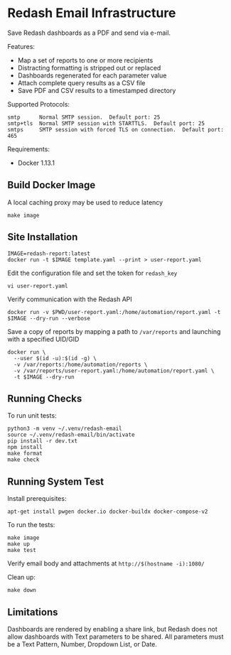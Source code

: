Redash Email Infrastructure
===========================

Save Redash dashboards as a PDF and send via e-mail.

Features:

* Map a set of reports to one or more recipients
* Distracting formatting is stripped out or replaced
* Dashboards regenerated for each parameter value
* Attach complete query results as a CSV file
* Save PDF and CSV results to a timestamped directory

Supported Protocols:

    smtp      Normal SMTP session.  Default port: 25
    smtp+tls  Normal SMTP session with STARTTLS.  Default port: 25
    smtps     SMTP session with forced TLS on connection.  Default port: 465

Requirements:

* Docker 1.13.1

Build Docker Image
------------------

A local caching proxy may be used to reduce latency

    make image

Site Installation
-----------------

    IMAGE=redash-report:latest
    docker run -t $IMAGE template.yaml --print > user-report.yaml

Edit the configuration file and set the token for `redash_key`

    vi user-report.yaml

Verify communication with the Redash API

    docker run -v $PWD/user-report.yaml:/home/automation/report.yaml -t $IMAGE --dry-run --verbose

Save a copy of reports by mapping a path to `/var/reports` and launching with a
specified UID/GID

    docker run \
      --user $(id -u):$(id -g) \
      -v /var/reports:/home/automation/reports \
      -v /var/reports/user-report.yaml:/home/automation/report.yaml \
      -t $IMAGE --dry-run

Running Checks
--------------

To run unit tests:

    python3 -m venv ~/.venv/redash-email
    source ~/.venv/redash-email/bin/activate
    pip install -r dev.txt
    npm install
    make format
    make check

Running System Test
-------------------

Install prerequisites:

    apt-get install pwgen docker.io docker-buildx docker-compose-v2

To run the tests:

    make image
    make up
    make test

Verify email body and attachments at `http://$(hostname -i):1080/`

Clean up:

    make down

Limitations
-----------

Dashboards are rendered by enabling a share link, but Redash does not allow
dashboards with Text parameters to be shared. All parameters must be a Text
Pattern, Number, Dropdown List, or Date.

